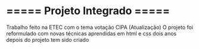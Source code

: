 # ===== Projeto Integrado =====
Trabalho feito na ETEC com o tema votação CIPA
(Atualização) O projeto foi reformulado com novas técnicas aprendidas em html e css dois anos depois do projeto tem sido criado
